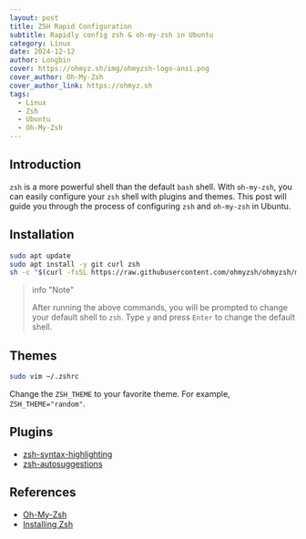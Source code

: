 ```yaml
---
layout: post
title: ZSH Rapid Configuration
subtitle: Rapidly config zsh & oh-my-zsh in Ubuntu
category: Linux
date: 2024-12-12
author: Longbin
cover: https://ohmyz.sh/img/ohmyzsh-logo-ansi.png
cover_author: Oh-My-Zsh
cover_author_link: https://ohmyz.sh
tags:
  - Linux
  - Zsh
  - Ubuntu
  - Oh-My-Zsh
---
```


## Introduction

`zsh` is a more powerful shell than the default `bash` shell. With `oh-my-zsh`, you can easily configure your `zsh` shell with plugins and themes. This post will guide you through the process of configuring `zsh` and `oh-my-zsh` in Ubuntu.

## Installation

```bash
sudo apt update
sudo apt install -y git curl zsh
sh -c "$(curl -fsSL https://raw.githubusercontent.com/ohmyzsh/ohmyzsh/master/tools/install.sh)"
```

> info "Note"
> 
> After running the above commands, you will be prompted to change your default shell to `zsh`. Type `y` and press `Enter` to change the default shell.

## Themes

```zsh
sudo vim ~/.zshrc
```

Change the `ZSH_THEME` to your favorite theme. For example, `ZSH_THEME="random"`.

## Plugins

- [zsh-syntax-highlighting](https://github.com/zsh-users/zsh-syntax-highlighting/blob/master/INSTALL.md#oh-my-zsh)
- [zsh-autosuggestions](https://github.com/zsh-users/zsh-autosuggestions/blob/master/INSTALL.md#oh-my-zsh)

## References

- [Oh-My-Zsh](https://ohmyz.sh/#install)
- [Installing Zsh](https://github.com/ohmyzsh/ohmyzsh/wiki/Installing-ZSH)
